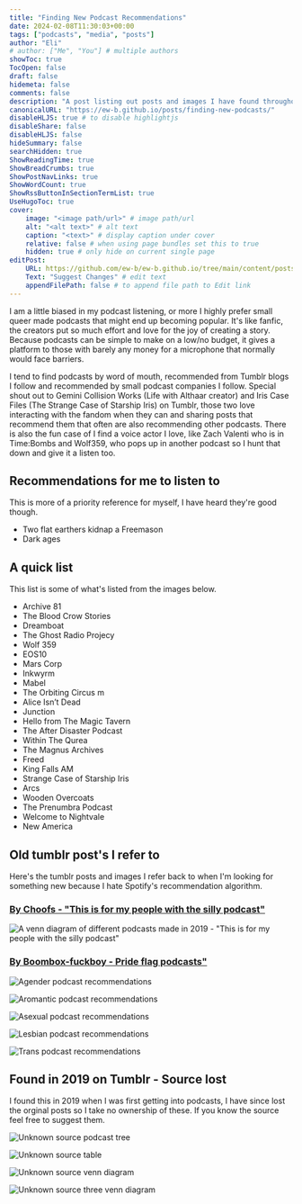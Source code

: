 ```yaml
---
title: "Finding New Podcast Recommendations"
date: 2024-02-08T11:30:03+00:00
tags: ["podcasts", "media", "posts"]
author: "Eli"
# author: ["Me", "You"] # multiple authors
showToc: true
TocOpen: false
draft: false
hidemeta: false
comments: false
description: "A post listing out posts and images I have found throughout the years that suggest other podcasts."
canonicalURL: "https://ew-b.github.io/posts/finding-new-podcasts/"
disableHLJS: true # to disable highlightjs
disableShare: false
disableHLJS: false
hideSummary: false
searchHidden: true
ShowReadingTime: true
ShowBreadCrumbs: true
ShowPostNavLinks: true
ShowWordCount: true
ShowRssButtonInSectionTermList: true
UseHugoToc: true
cover:
    image: "<image path/url>" # image path/url
    alt: "<alt text>" # alt text
    caption: "<text>" # display caption under cover
    relative: false # when using page bundles set this to true
    hidden: true # only hide on current single page
editPost:
    URL: https://github.com/ew-b/ew-b.github.io/tree/main/content/posts/finding-new-podcasts.md"
    Text: "Suggest Changes" # edit text
    appendFilePath: false # to append file path to Edit link
---
```


I am a little biased in my podcast listening, or more I highly prefer small queer made podcasts that might end up becoming popular. It's like fanfic, the creators put so much effort and love for the joy of creating a story. Because podcasts can be simple to make on a low/no budget, it gives a platform to those with barely any money for a microphone that normally would face barriers.

I tend to find podcasts by word of mouth, recommended from Tumblr blogs I follow and recommended by small podcast companies I follow. Special shout out to Gemini Collision Works (Life with Althaar creator) and Iris Case Files (The Strange Case of Starship Iris) on Tumblr, those two love interacting with the fandom when they can and sharing posts that recommend them that often are also recommending other podcasts. There is also the fun case of I find a voice actor I love, like Zach Valenti who is in Time:Bombs and Wolf359, who pops up in another podcast so I hunt that down and give it a listen too.

## Recommendations for me to listen to
This is more of a priority reference for myself, I have heard they're good though.
* Two flat earthers kidnap a Freemason
* Dark ages


## A quick list
This list is some of what's listed from the images below.

* Archive 81
* The Blood Crow Stories
* Dreamboat
* The Ghost Radio Projecy
* Wolf 359
* EOS10
* Mars Corp
* Inkwyrm
* Mabel
* The Orbiting Circus m
* Alice Isn’t Dead
* Junction
* Hello from The Magic Tavern
* The After Disaster Podcast
* Within The Qurea
* The Magnus Archives
* Freed
* King Falls AM
* Strange Case of Starship Iris
* Arcs
* Wooden Overcoats
* The Prenumbra Podcast
* Welcome to Nightvale
* New America

## Old tumblr post's I refer to

Here's the tumblr posts and images I refer back to when I'm looking for something new because I hate Spotify's recommendation algorithm. 

### [By Choofs - "This is for my people with the silly podcast"](https://www.tumblr.com/choofs/729642326262153216/this-is-for-my-people-with-the-silly-podcast)

![A venn diagram of different podcasts made in 2019 - "This is for my people with the silly podcast"](/ewb-archive/choofs-silly-people-venn-diagram.png)

### [By Boombox-fuckboy - Pride flag podcasts"](https://boombox-fuckboy.tumblr.com/post/706017416911749121/not-my-flags-but-i-couldnt-resist-giving-them-a)

![Agender podcast recommendations](/boombox-fuckboy-agender-flag.jpg)

![Aromantic podcast recommendations](/boombox-fuckboy-aromantic-flag.jpg)

![Asexual podcast recommendations](/boombox-fuckboy-asexual-flag.jpg)

![Lesbian podcast recommendations](/boombox-fuckboy-lesbian-flag.jpg)

![Trans podcast recommendations](/boombox-fuckboy-trans-flag.jpg)

## Found in 2019 on Tumblr - Source lost
I found this in 2019 when I was first getting into podcasts, I have since lost the orginal posts so I take no ownership of these. If you know the source feel free to suggest them.

![Unknown source podcast tree](/unknown-2019-podcast-tree.jpg)

![Unknown source table ](/unknown-2019-table.jpg)

![Unknown source venn diagram](/unknown-2019-venn-diagram.jpg)

![Unknown source three venn diagram](/unknown-2019-three-venn-diagram.jpg)

